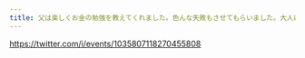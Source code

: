 ```yaml
---
title: 父は楽しくお金の勉強を教えてくれました。色んな失敗もさせてもらいました。大人になった今、どうやってお金の教育をすればいいのか？そんな悩みをもった人に届けたい… / Twitter
---
```


https://twitter.com/i/events/1035807118270455808

